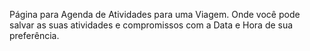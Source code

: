 Página para Agenda de Atividades para uma Viagem.
Onde você pode salvar as suas atividades e compromissos com a Data e Hora de sua preferência.
